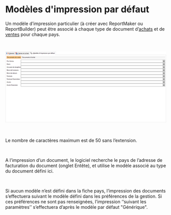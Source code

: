 # Modèles d'impression par défaut



Un modèle d’impression particulier (à créer avec ReportMaker ou ReportBuilder) peut être associé à chaque type de document d’[achats](../../PreferencesGestion/2-4/Modeles/OngletModelesAchats.md) et de [ventes](../../PreferencesGestion/2-4/Modeles/OngletModelesVentes.md) pour chaque pays.


 


![](../../assets/images/Pays/2/OngletModeles.png)


 


Le nombre de caractères maximum est de 50 sans l’extension.


 


A l’impression d’un document, le logiciel recherche le pays de l’adresse de facturation du document (onglet Entête), et utilise le modèle associé au type du document défini ici.


 


Si aucun modèle n’est défini dans la fiche pays, l’impression des documents s’effectuera suivant le modèle défini dans les préférences de la gestion. Si ces préférences ne sont pas renseignées, l’impression ‘‘suivant les paramètres’’ s’effectuera d’après le modèle par défaut "Générique".


